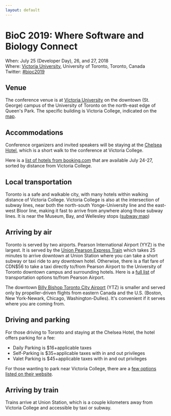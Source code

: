 ```yaml
---
layout: default
---
```


# BioC 2019: Where Software and Biology Connect

When: July 25 (Developer Day), 26, and 27, 2018 <br />
Where: [Victoria University][venue], University of Toronto, Toronto, Canada<br />
Twitter: [#bioc2019][tweet]

[tweet]: https://twitter.com/hashtag/bioc2019?f=tweets
[venue]: ./travel-accommodations

## Venue

The conference venue is at [Victoria University][uvic] on the downtown
(St. George) campus of the University of Toronto on the north-east
edge of Queen's Park. The specific building is Victoria College,
indicated on the [map][ut].

[uvic]: http://www.vicu.utoronto.ca/
[ut]: http://map.utoronto.ca/utsg/building/501

## Accommodations

Conference organizers and invited speakers will be staying at the
[Chelsea Hotel][chelsea], which is a short walk to the conference at
Victoria College.

Here is a [list of hotels from booking.com][hotels] that are available
July 24-27, sorted by distance from Victoria College.

[chelsea]: http://www.chelseatoronto.com/en/
[hotels]: https://www.booking.com/searchresults.html?label=gen173nr-1FCAEoggJCAlhYSDNYBHIFdXNfbnmIAQGYATG4AQfIAQzYAQHoAQH4AQKSAgF5qAID&sid=0b1cb2185b9c5f9a23cf24f780ea5920&checkin_month=7&checkin_monthday=24&checkin_year=2018&checkout_month=7&checkout_monthday=27&checkout_year=2018&class_interval=1&dtdisc=0&from_sf=1&group_adults=2&group_children=0&inac=0&index_postcard=0&label_click=undef&no_rooms=1&place_id=ChIJWWeUhro0K4gRPfZbL-0v2EM&place_id_lat=43.6669317&place_id_lon=-79.39196349999997&postcard=0&room1=A%2CA&sb_price_type=total&src=searchresults&ss=Victoria%20College%2C%20Toronto%2C%20ON%2C%20Canada&ss_all=0&ssb=empty&sshis=0&ssne=Victoria%20College%2C%20Toronto%2C%20ON%2C%20Canada&ssne_untouched=Victoria%20College%2C%20Toronto%2C%20ON%2C%20Canada&=&=&nflt=oos%3D1%3B&rsf=oos-1&lsf=oos%7C1%7C-1

## Local transportation

Toronto is a safe and walkable city, with many hotels within walking
distance of Victoria College.  Victoria College is also at the
intersection of subway lines, near both the north-south
Yonge-University line and the east-west Bloor line, making it fast to
arrive from anywhere along those subway lines.  It is near the Museum,
Bay, and Wellesley stops ([subway map][subway])

[subway]: https://www.ttc.ca/Subway/interactive_map/interactive_map.jsp#

## Arriving by air

Toronto is served by two airports. Pearson International Airport (YYZ)
is the largest. It is served by the
[Union Pearson Express Train][train] which takes 25 minutes to arrive
downtown at Union Station where you can take a short subway or taxi
ride to any downtown hotel.  Otherwise, there is a flat fare of CDN$56
to take a taxi directly to/from Pearson Airport to the University of
Toronto downtown campus and surrounding hotels. Here is a
[full list][pearson] of transportation options to/from Pearson
Airport.

The downtown [Billy Bishop Toronto City Airport][billy] (YTZ) is
smaller and served only by propeller-driven flights from eastern
Canada and the U.S. (Boston, New York-Newark, Chicago,
Washington-Dulles). It's convenient if it serves where you are coming
from.

[train]: https://www.torontopearson.com/en/toandfrom/upexpress/#
[pearson]: https://www.torontopearson.com/en/toandfrom/ground/#
[billy]: https://www.billybishopairport.com/

## Driving and parking

For those driving to Toronto and staying at the Chelsea Hotel, the
hotel offers parking for a fee:

* Daily Parking is $16+applicable taxes
* Self-Parking is $35+applicable taxes with in and out privileges
* Valet Parking is $45+applicable taxes with in and out privileges

For those wanting to park near Victoria College, there are a
[few options listed on their website][parking].

[parking]: http://www.vicu.utoronto.ca/hospitality/resaccommodations/parking.htm

## Arriving by train

Trains arrive at Union Station, which is a couple kilometers away from
Victoria College and accessible by taxi or subway.

